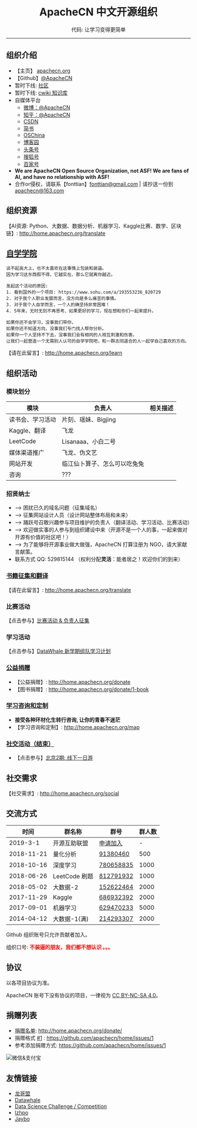 # <center>ApacheCN 中文开源组织</center>
<center>代码: 让学习变得更简单</center>

---

## **组织介绍**

* 【主页】 [apachecn.org](http://home.apachecn.org)
* 【Github】[@ApacheCN](https://github.com/apachecn)
* 暂时下线: [社区](community.apachecn.org)
* 暂时下线: [cwiki 知识库](http://cwiki.apachecn.org)
* 自媒体平台
    * [微博：@ApacheCN](https://weibo.com/u/6326715527)
    * [知乎：@ApacheCN](https://www.zhihu.com/people/apachecn)
    * [CSDN](https://blog.csdn.net/wizardforcel/article/category/8437073)
    * [简书](https://www.jianshu.com/c/4ee721d0c474)
    * [OSChina](https://my.oschina.net/repine/)
    * [博客园](https://www.cnblogs.com/wizardforcel/category/1352397.html)
    * [头条号](https://www.toutiao.com/c/user/3901644178/)
    * [搜狐号](https://mp.sohu.com/profile?xpt=NDhjYmViMzMtZWE2Yi00NTlmLWE3OTQtY2FjNjIwNDBlZDJl)
    * [百家号](https://baijiahao.baidu.com/u?app_id=1586378717339620)
* **We are ApacheCN Open Source Organization, not ASF! We are fans of AI, and have no relationship with ASF!**
* 合作or侵权，请联系【fonttian】<fonttian@gmail.com> | 请抄送一份到 <apachecn@163.com>

## **组织资源**

【AI资源: Python、大数据、数据分析、机器学习、Kaggle比赛、数学、区块链】: <http://home.apachecn.org/translate>

## [**自学学院**](docs/read)

```
谈不起高大上，也不太喜欢在这事情上包装和装逼。
因为学习这东西假不得、它越实在、那么它就离你越近。

发起这个活动的原因:
1. 看到国外的一个项目: https://www.sohu.com/a/193553236_820729
2. 对于我个人职业发展而言，没方向是多么痛苦的事情。
3. 对于我个人自学而言，一个人的确坚持非常困难！
4. 5年来，无时无刻不再思考、如果更好的学习，现在想和你们一起来提升。

如果你还不会学习，没事我们带你，
如果你还不知道方向，没事我们专门找人帮你分析。
如果你一个人坚持不下去，没事我们会有相同的人相互刺激和伤害。
让我们一起营造一个无需别人认可的自学学院吧，和一群志同道合的人一起学自己喜欢的方向。
```

【请在此留言】: <http://home.apachecn.org/learn>

## **组织活动**

### 模块划分

| 模块 | 负责人 | 相关描述 |
| --- | --- | --- |
| 读书会、学习活动 | 片刻、瑶妹、Bigjing       | |
| Kaggle、翻译   | 飞龙                     | |
| LeetCode      | Lisanaaa、小白二号        | |
| 媒体渠道推广    | 飞龙、伪文艺              | |
| 网站开发       | 临江仙卜算子、怎么可以吃兔兔 | |
| 咨询 | ??? | |

### 招贤纳士

* --> 困扰已久的域名问题（征集域名）
* --> 征集网站设计人员（设计网站整体布局和未来）
* --> 踊跃号召敢兴趣参与项目维护的负责人（翻译活动、学习活动、比赛活动）
* --> 欢迎做实事的人参与到组织建设中来（开源不是一个人的事，一起来做对开源有价值的社区吧！）
* --> 为了能够将开源事业做大做强，ApacheCN 打算注册为 NGO，请大家献言献策。
* 联系方式 QQ: 529815144 （权利分配**灵活**：能者居之！欢迎你们的到来）

### [书籍征集和翻译](docs/translate)

【请在此留言】: <http://home.apachecn.org/translate>

### 比赛活动

【点击参与】[比赛活动 & 负责人征集](http://home.apachecn.org/game)

### 学习活动

【点击参与】[DataWhale 新学期组队学习计划](http://url.cn/5P7UcMt)

### [公益捐赠](docs/donate)

* 【公益捐赠】: <http://home.apachecn.org/donate>
* 【图书捐赠】: <http://home.apachecn.org/donate/1-book>

### [学习咨询和定制](docs/map)

* **接受各种环材化生转行咨询, 让你的青春不迷茫**
* 【学习咨询和定制】: <http://home.apachecn.org/map>

### [社交活动（结束）](docs/social)

* 【点击参与】[北京2期: 线下一日游](docs/social/beijing-2.md)

## **社交需求**

【社交需求】: <http://home.apachecn.org/social>

## **交流方式**

| 时间 | 群名称  | 群号  | 群人数  |
| ------------ | ------------ | ------------ | ------------ |
| 2019-3-1 | 开源互助联盟 | <a target="_blank" href="https://www.wjx.top/m/35404877.aspx" target="_blank" rel="noopener">申请加入</a> | - |
| 2018-11-21 | 量化分析 | <a target="_blank" href="https://jq.qq.com/?_wv=1027&k=5zZh6MK" target="_blank" rel="noopener">91380460</a> | 500 |
| 2018-10-16 | 深度学习 | <a target="_blank" href="//shang.qq.com/wpa/qunwpa?idkey=8105fc3899b7e5e755988b7825a121d2115ce453d57a6561aa08d90a7b546401" target="_blank" rel="noopener">780658835</a> | 1000 |
| 2018-06-26 | LeetCode 刷题 | <a target="_blank" href="//shang.qq.com/wpa/qunwpa?idkey=fb51367d7878250980024da7f1bdca8d4dab15e6c9864dba29aff27a407f4436" target="_blank" rel="noopener">812791932</a> | 1000 |
| 2018-05-02 | 大数据-2 | <a href="//shang.qq.com/wpa/qunwpa?idkey=5d65b0774e5750e97e5725a201ccf158c84056ab77630223f854f57fa2fb544a" target="_blank" rel="noopener">152622464</a> | 2000 |
| 2017-11-29 | Kaggle | <a href="//shang.qq.com/wpa/qunwpa?idkey=716b584bbd7cdf64e961b499c7fb5891faf1f6c92dad026e3c596a57c834f1ec" target="_blank" rel="noopener">686932392</a> | 2000 |
| 2017-09-01 | 机器学习 | <a href="//shang.qq.com/wpa/qunwpa?idkey=bcee938030cc9e1552deb3bd9617bbbf62d3ec1647e4b60d9cd6b6e8f78ddc03" target="_blank" rel="noopener">629470233</a> | 5000 |
| 2014-04-12 | 大数据-1(满) | <a href="//shang.qq.com/wpa/qunwpa?idkey=952c3066344564ac53131f7e101948b0b5e5814390fa24bbfa69e76ff915beb7" target="_blank" rel="noopener">214293307</a> | 2000 |

Github 组织账号只允许贡献者加入。

组织口号: <strong><span style="color: #ff0000;">不装逼的朋友，我们都不想认识 。。。</span></strong>

## **协议**

以各项目协议为准。

ApacheCN 账号下没有协议的项目，一律视为 [CC BY-NC-SA 4.0](https://creativecommons.org/licenses/by-nc-sa/4.0/deed.zh)。

## **捐赠列表**

* [捐赠名单](/donate/README.md): <http://home.apachecn.org/donate/>
* 捐赠格式 [#1](https://github.com/apachecn/home/issues/1) : <https://github.com/apachecn/home/issues/1>
* 参考添加捐赠方式: <https://github.com/apachecn/home/issues/1>

<img src="http://data.apachecn.org/img/about/donate.jpg" alt="微信&支付宝" />

## **友情链接**

+   [龙哥盟](https://flygon.net)
+   [Datawhale](https://datawhale.club)
+   [Data Science Challenge / Competition](https://iphysresearch.github.io/DataSciComp/)
+   [lzhpo](http://www.liuzhaopo.top)
+   [Jaybo](https://strivebo.com)
